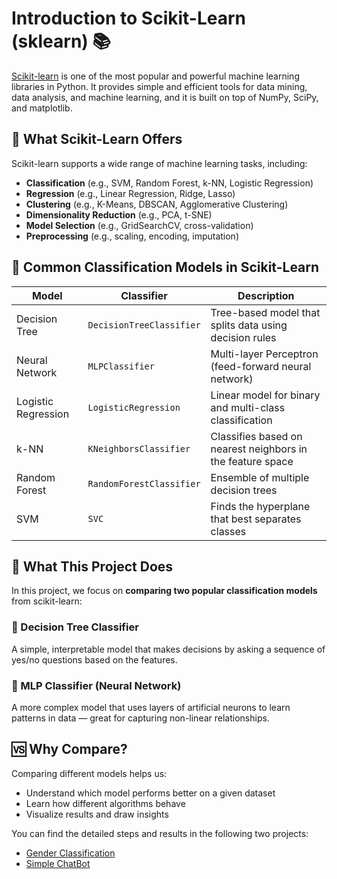 # Introduction to Scikit-Learn (sklearn) 📚

[Scikit-learn](https://scikit-learn.org/) is one of the most popular and powerful machine learning libraries in Python. It provides simple and efficient tools for data mining, data analysis, and machine learning, and it is built on top of NumPy, SciPy, and matplotlib.

## 🚀 What Scikit-Learn Offers

Scikit-learn supports a wide range of machine learning tasks, including:

- **Classification** (e.g., SVM, Random Forest, k-NN, Logistic Regression)
- **Regression** (e.g., Linear Regression, Ridge, Lasso)
- **Clustering** (e.g., K-Means, DBSCAN, Agglomerative Clustering)
- **Dimensionality Reduction** (e.g., PCA, t-SNE)
- **Model Selection** (e.g., GridSearchCV, cross-validation)
- **Preprocessing** (e.g., scaling, encoding, imputation)

## 🧠 Common Classification Models in Scikit-Learn

| Model | Classifier | Description |
|-------|------------|-------------|
| Decision Tree | `DecisionTreeClassifier` | Tree-based model that splits data using decision rules |
| Neural Network | `MLPClassifier` | Multi-layer Perceptron (feed-forward neural network) |
| Logistic Regression | `LogisticRegression` | Linear model for binary and multi-class classification |
| k-NN | `KNeighborsClassifier` | Classifies based on nearest neighbors in the feature space |
| Random Forest | `RandomForestClassifier` | Ensemble of multiple decision trees |
| SVM | `SVC` | Finds the hyperplane that best separates classes |

## 🔬 What This Project Does

In this project, we focus on **comparing two popular classification models** from scikit-learn:

### 🌳 Decision Tree Classifier
A simple, interpretable model that makes decisions by asking a sequence of yes/no questions based on the features.

### 🧠 MLP Classifier (Neural Network)
A more complex model that uses layers of artificial neurons to learn patterns in data — great for capturing non-linear relationships.

## 🆚 Why Compare?

Comparing different models helps us:

- Understand which model performs better on a given dataset
- Learn how different algorithms behave
- Visualize results and draw insights

You can find the detailed steps and results in the following two projects:

- [Gender Classification](./gender-classification/readme.md)
- [Simple ChatBot](./simple-chat-bot/readme.md)


